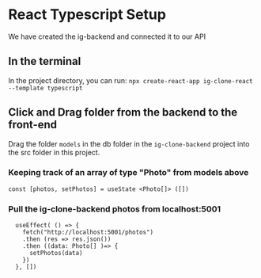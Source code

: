 # React Typescript Setup 
We have created the ig-backend and connected it to our API

## In the terminal 

In the project directory, you can run:
`npx create-react-app ig-clone-react --template typescript`

## Click and Drag folder from the backend to the front-end 
Drag the folder `models` in the db folder in the `ig-clone-backend` project into the src folder in this project. 

### Keeping track of an array of type "Photo" from models above
```
const [photos, setPhotos] = useState <Photo[]> ([])
```

### Pull the ig-clone-backend photos from localhost:5001
```
  useEffect( () => {
    fetch("http://localhost:5001/photos")
    .then (res => res.json())
    .then ((data: Photo[] )=> {
      setPhotos(data)
    })
  }, [])
  ```